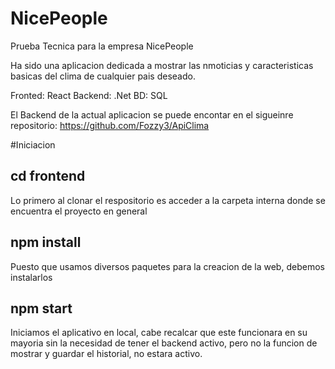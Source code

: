 # NicePeople

Prueba Tecnica para la empresa NicePeople

Ha sido una aplicacion dedicada a mostrar las nmoticias y caracteristicas basicas del clima de cualquier pais deseado.

Fronted: React
Backend: .Net
BD: SQL

El Backend de la actual aplicacion se puede encontar en el sigueinre repositorio: https://github.com/Fozzy3/ApiClima

#Iniciacion

## cd frontend

Lo primero al clonar el respositorio es acceder a la carpeta interna donde se encuentra el proyecto en general

## npm install

Puesto que usamos diversos paquetes para la creacion de la web, debemos instalarlos

## npm start

Iniciamos el aplicativo en local, cabe recalcar que este funcionara en su mayoria sin la necesidad de tener el backend activo, pero no la funcion de mostrar y guardar el historial, no estara activo.
